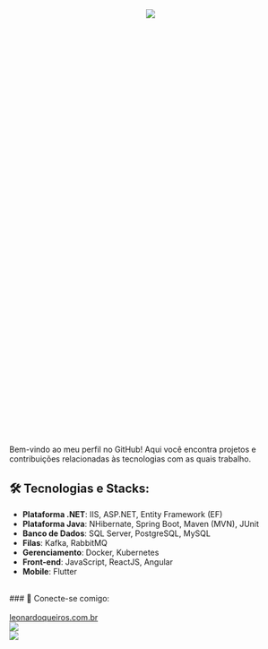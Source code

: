 <div align="center" style="text-decoration: none; font-size: 2vh; font-family: 'Segoe UI', Tahoma, Geneva, Verdana, sans-serif; color: #fff">
    
<h1 align="center">
    <img src="https://readme-typing-svg.herokuapp.com?color=F70404&size=30&duration=3500&center=true&vCenter=true&lines=Oi%2C+Eu+Sou+Leonardo"><br/><br/><br/>
</h1>
<br /><br />
</div>
Bem-vindo ao meu perfil no GitHub! Aqui você encontra projetos e contribuições relacionadas às tecnologias com as quais trabalho.

## 🛠️ Tecnologias e Stacks:

- **Plataforma .NET**: IIS, ASP.NET, Entity Framework (EF)
- **Plataforma Java**: NHibernate, Spring Boot, Maven (MVN), JUnit
- **Banco de Dados**: SQL Server, PostgreSQL, MySQL
- **Filas**: Kafka, RabbitMQ
- **Gerenciamento**: Docker, Kubernetes
- **Front-end**: JavaScript, ReactJS, Angular
- **Mobile**: Flutter
<br >
### 🔗 Conecte-se comigo:
<br>
<br>
<a target="_blank" href="https://www.leonardoqueiros.com.br">leonardoqueiros.com.br</a>
<br>
<div>
    <a href="mailto:leonardoq.leao@gmail.com" target="_blank"><img src="https://img.shields.io/badge/-Gmail-%23333?style=for-the-badge&logo=gmail&logoColor=red" ></a>
    <br>
    <a href="https://www.linkedin.com/in/leonardoqleao/" target="_blank"><img src="https://img.shields.io/badge/-LinkedIn-%230077B5?style=for-the-badge&logo=linkedin&logoColor=white"></a>   
</div>
